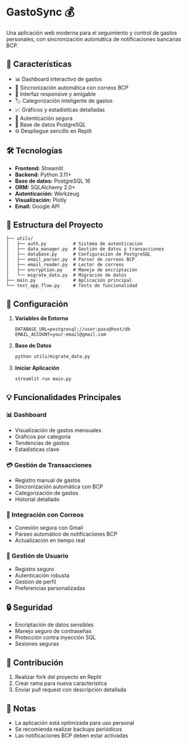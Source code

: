 
# GastoSync 💰

Una aplicación web moderna para el seguimiento y control de gastos personales, con sincronización automática de notificaciones bancarias BCP.

## 🚀 Características

- 📊 Dashboard interactivo de gastos
- 🔄 Sincronización automática con correos BCP
- 📱 Interfaz responsive y amigable
- 🏷️ Categorización inteligente de gastos
- 📈 Gráficos y estadísticas detalladas
- 🔐 Autenticación segura
- 💾 Base de datos PostgreSQL
- 🌐 Despliegue sencillo en Replit

## 🛠️ Tecnologías

- **Frontend:** Streamlit
- **Backend:** Python 3.11+
- **Base de datos:** PostgreSQL 16
- **ORM:** SQLAlchemy 2.0+
- **Autenticación:** Werkzeug
- **Visualización:** Plotly
- **Email:** Google API

## 📁 Estructura del Proyecto

```
├── utils/
│   ├── auth.py          # Sistema de autenticación
│   ├── data_manager.py  # Gestión de datos y transacciones
│   ├── database.py      # Configuración de PostgreSQL
│   ├── email_parser.py  # Parser de correos BCP
│   ├── email_reader.py  # Lector de correos
│   ├── encryption.py    # Manejo de encriptación
│   └── migrate_data.py  # Migración de datos
├── main.py              # Aplicación principal
└── test_app_flow.py     # Tests de funcionalidad
```

## 🚀 Configuración

1. **Variables de Entorno**
   ```
   DATABASE_URL=postgresql://user:pass@host/db
   EMAIL_ACCOUNT=your-email@gmail.com
   ```

2. **Base de Datos**
   ```bash
   python utils/migrate_data.py
   ```

3. **Iniciar Aplicación**
   ```bash
   streamlit run main.py
   ```

## 💡 Funcionalidades Principales

### 📊 Dashboard
- Visualización de gastos mensuales
- Gráficos por categoría
- Tendencias de gastos
- Estadísticas clave

### 💳 Gestión de Transacciones
- Registro manual de gastos
- Sincronización automática con BCP
- Categorización de gastos
- Historial detallado

### 📧 Integración con Correos
- Conexión segura con Gmail
- Parseo automático de notificaciones BCP
- Actualización en tiempo real

### 👤 Gestión de Usuario
- Registro seguro
- Autenticación robusta
- Gestión de perfil
- Preferencias personalizadas

## 🔒 Seguridad

- Encriptación de datos sensibles
- Manejo seguro de contraseñas
- Protección contra inyección SQL
- Sesiones seguras

## 🤝 Contribución

1. Realizar fork del proyecto en Replit
2. Crear rama para nueva característica
3. Enviar pull request con descripción detallada

## 📝 Notas

- La aplicación está optimizada para uso personal
- Se recomienda realizar backups periódicos
- Las notificaciones BCP deben estar activadas
